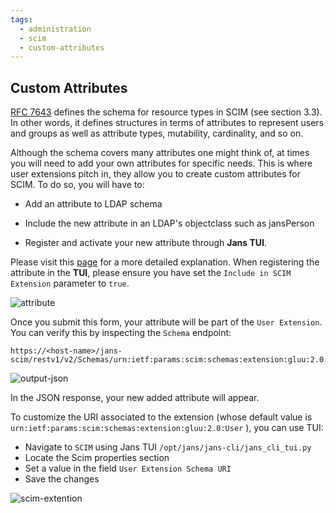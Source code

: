 ```yaml
---
tags:
  - administration
  - scim
  - custom-attributes
---
```


##  Custom Attributes

[RFC 7643](https://datatracker.ietf.org/doc/html/rfc7643) defines the schema for resource types in SCIM (see section 3.3). In other words, it defines structures in terms of attributes to represent users and groups as well as attribute types, mutability, cardinality, and so on.

Although the schema covers many attributes one might think of, at times you will need to add your own attributes for specific needs. This is where user extensions pitch in, they allow you to create custom attributes for SCIM. To do so, you will have to:

* Add an attribute to LDAP schema

* Include the new attribute in an LDAP's objectclass such as jansPerson

* Register and activate your new attribute through **Jans TUI**.

Please visit this [page](https://docs.jans.io/head/admin/config-guide/attribute-configuration/) for a more detailed explanation. When registering the attribute in the **TUI**, please ensure you have set the `Include in SCIM Extension` parameter to `true`.

![attribute](https://github.com/JanssenProject/jans/assets/43112579/61d0aff6-75fa-4e6b-8db6-2eeb3332cfe5)

Once you submit this form, your attribute will be part of the `User Extension`. You can verify this by inspecting the `Schema` endpoint:

```
https://<host-name>/jans-scim/restv1/v2/Schemas/urn:ietf:params:scim:schemas:extension:gluu:2.0:User
```

![output-json](https://github.com/JanssenProject/jans/assets/43112579/41804347-4084-4bb4-8bc5-05fc220ae394)

In the JSON response, your new added attribute will appear.

To customize the URI associated to the extension (whose default value is `urn:ietf:params:scim:schemas:extension:gluu:2.0:User`
), you can use TUI:

* Navigate to `SCIM` using Jans TUI `/opt/jans/jans-cli/jans_cli_tui.py`
* Locate the Scim properties section
* Set a value in the field `User Extension Schema URI`
* Save the changes

![scim-extention](https://github.com/JanssenProject/jans/assets/43112579/fb5b9d5c-8b17-4be0-af6c-d36389de82d2)








